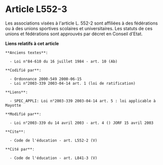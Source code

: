 # Article L552-3

Les associations visées à l'article L. 552-2 sont affiliées à des fédérations ou à des unions sportives scolaires et
universitaires. Les statuts de ces unions et fédérations sont approuvés par décret en Conseil d'Etat.

**Liens relatifs à cet article**

	**Anciens textes**:

	  - Loi n°84-610 du 16 juillet 1984 - art. 10 (Ab)

	**Codifié par**:

	  - Ordonnance 2000-549 2000-06-15
	  - Loi n°2003-339 2003-04-14 art. 1 (loi de ratification)

	**Liens**:

	  - SPEC_APPLI: Loi n°2003-339 2003-04-14 art. 5 : loi applicable à Mayotte

	**Modifié par**:

	  - Loi n°2003-339 du 14 avril 2003 - art. 4 () JORF 15 avril 2003

	**Cite**:

	  - Code de l'éducation - art. L552-2 (V)

	**Cité par**:

	  - Code de l'éducation - art. L841-3 (V)
